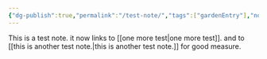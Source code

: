 ```yaml
---
{"dg-publish":true,"permalink":"/test-note/","tags":["gardenEntry"],"noteIcon":"","created":"2024-12-02T08:15:19.604-06:00","updated":"2024-12-02T10:08:36.489-06:00"}
---
```


This is a test note. it now links to [[one more test\|one more test]]. and to [[this is another test note.\|this is another test note.]] for good measure. 
